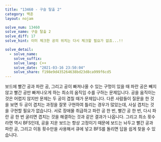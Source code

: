```yaml
---
title: "13460 - 구슬 탈출 2"
category: 백준
layout: nojam

solve_num: 13460
solve_name: 구슬 탈출 2
solve_diff: 17
solve_hint: 이미 체크한 공의 위치는 다시 체크할 필요가 없죠...!!

solve_detail:
  - solve_name:
    solve_suffix:
    solve_lang: C++
    solve_date: "2021-03-16 23:50:04"
    solve_share: f198e9d435264638bd23d8ca999f6cd5
---
```


보드에 빨간 공과 파란 공, 그리고 공이 빠져나올 수 있는 구멍이 있을 때 파란 공은 빼지 않고 빨간 공만 빠져나오게 하는 최소의 움직임 수를 구하는 문제입니다. 공을 움직이는 것은 어렵지 않지만 문제는 두 공이 겹칠 때가 문제입니다. 다른 사람들이 질문을 한 것을 보면 두 공이 겹치는 과정을 잘못 구현하여 틀리는 경우가 많았는데, 사실 겹치는 것을 구현할 필요가 없습니다. 서로 장애물 취급하고 파란 공 한 번, 빨간 공 한 번, 다시 파란 공 한 번 굴리면 겹치는 것을 해결하는 것과 같은 결과가 나옵니다. 그리고 최소 횟수라면 역시 BFS인데, 공을 지운 보드는 항상 고정이기 때문에 보드는 놔두고 빨간 공과 파란 공, 그리고 이동 횟수만을 사용해서 큐에 넣고 BFS를 돌리면 답을 쉽게 찾을 수 있습니다.
